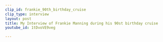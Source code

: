 ```yaml
---
clip_id: frankie_90th_birthday_cruise
clip_type: interview
layout: post
title: My Interview of Frankie Manning during his 90st birthday cruise
youtube_id: 1tDvoVE9veg

---
```


